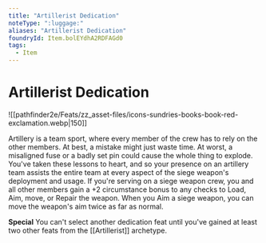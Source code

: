 ```yaml
---
title: "Artillerist Dedication"
noteType: ":luggage:"
aliases: "Artillerist Dedication"
foundryId: Item.bolEYdhA2RDFAGd0
tags:
  - Item
---
```


# Artillerist Dedication
![[pathfinder2e/Feats/zz_asset-files/icons-sundries-books-book-red-exclamation.webp|150]]

Artillery is a team sport, where every member of the crew has to rely on the other members. At best, a mistake might just waste time. At worst, a misaligned fuse or a badly set pin could cause the whole thing to explode. You've taken these lessons to heart, and so your presence on an artillery team assists the entire team at every aspect of the siege weapon's deployment and usage. If you're serving on a siege weapon crew, you and all other members gain a +2 circumstance bonus to any checks to Load, Aim, move, or Repair the weapon. When you Aim a siege weapon, you can move the weapon's aim twice as far as normal.

**Special** You can't select another dedication feat until you've gained at least two other feats from the [[Artillerist]] archetype.
